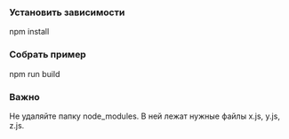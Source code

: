 ### Установить зависимости
npm install

### Собрать пример
npm run build

### Важно
Не удаляйте папку node_modules. В ней лежат нужные файлы x.js, y.js, z.js.
